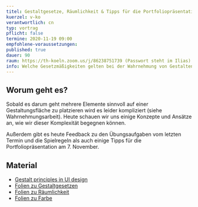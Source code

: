 ```yaml
---
titel: Gestaltgesetze, Räumlichkeit & Tipps für die Portfoliopräsentation
kuerzel: v-ko
verantwortlich: cn
typ: vortrag
pflicht: false
termine: 2020-11-19 09:00
empfohlene-voraussetzungen: 
published: true
dauer: 90
raum: https://th-koeln.zoom.us/j/86238751739 (Passwort steht im Ilias)|https://th-koeln.zoom.us/j/86238751739
info: Welche Gesetzmäßigkeiten gelten bei der Wahrnehmung von Gestalten und wie können wir diese im Designprozess einsetzen?
---
```



## Worum geht es?

Sobald es darum geht mehrere Elemente sinnvoll auf einer Gestaltungsfläche zu platzieren wird es leider kompliziert (siehe Wahrnehmungsarbeit). Heute schauen wir uns einige Konzepte und Ansätze an, wie wir dieser Komplexität begegnen können. 

Außerdem gibt es heute Feedback zu den Übungsaufgaben vom letzten Termin und die Spielregeln als auch einige Tipps für die Portfoliopräsentation am 7. November.

## Material
- [Gestalt principles in UI design](https://medium.muz.li/gestalt-principles-in-ui-design-6b75a41e9965)
- [Folien zu Gestaltgesetzen](../../download/inputs/woche-5/gestaltgesetze.pdf)
- [Folien zu Räumlichkeit](../../download/inputs/woche-5/raeumlichkeit.pdf)
- [Folien zu Farbe](../../download/inputs/woche-9/farbe.pdf)
